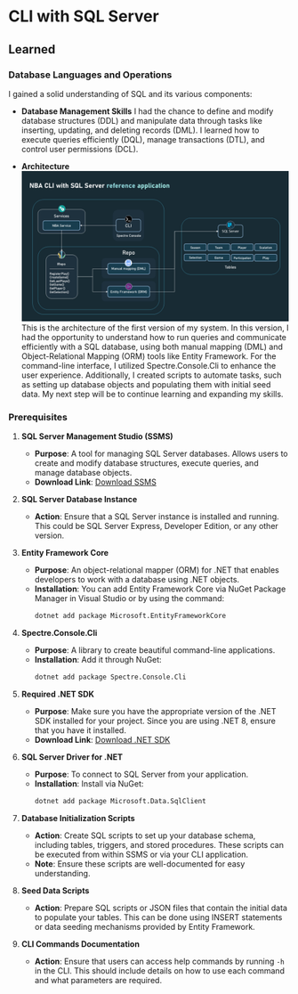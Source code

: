 # CLI with SQL Server

## Learned

### **Database Languages and Operations**
I gained a solid understanding of SQL and its various components:

- **Database Management Skills**
I had the chance to define and modify database structures (DDL) and manipulate data through tasks like inserting, updating, and deleting records (DML). I learned how to execute queries efficiently (DQL), manage transactions (DTL), and control user permissions (DCL).

- **Architecture**
![NBA SQL Architecture](https://github.com/sergiofpaim/NBA/blob/README/CLI%20with%20SQL%20Server/resource/img/NBASQL_architecture.png)
This is the architecture of the first version of my system. In this version, I had the opportunity to understand how to run queries and communicate efficiently with a SQL database, using both manual mapping (DML) and Object-Relational Mapping (ORM) tools like Entity Framework. For the command-line interface, I utilized Spectre.Console.Cli to enhance the user experience. Additionally, I created scripts to automate tasks, such as setting up database objects and populating them with initial seed data. My next step will be to continue learning and expanding my skills.

### **Prerequisites**

1. **SQL Server Management Studio (SSMS)**
   - **Purpose**: A tool for managing SQL Server databases. Allows users to create and modify database structures, execute queries, and manage database objects.
   - **Download Link**: [Download SSMS](https://docs.microsoft.com/sql/ssms/download-sql-server-management-studio-ssms)

2. **SQL Server Database Instance**
   - **Action**: Ensure that a SQL Server instance is installed and running. This could be SQL Server Express, Developer Edition, or any other version.

3. **Entity Framework Core**
   - **Purpose**: An object-relational mapper (ORM) for .NET that enables developers to work with a database using .NET objects.
   - **Installation**: You can add Entity Framework Core via NuGet Package Manager in Visual Studio or by using the command:
     ```bash
     dotnet add package Microsoft.EntityFrameworkCore
     ```

4. **Spectre.Console.Cli**
   - **Purpose**: A library to create beautiful command-line applications.
   - **Installation**: Add it through NuGet:
     ```bash
     dotnet add package Spectre.Console.Cli
     ```

5. **Required .NET SDK**
   - **Purpose**: Make sure you have the appropriate version of the .NET SDK installed for your project. Since you are using .NET 8, ensure that you have it installed.
   - **Download Link**: [Download .NET SDK](https://dotnet.microsoft.com/download/dotnet/8.0)

6. **SQL Server Driver for .NET**
   - **Purpose**: To connect to SQL Server from your application.
   - **Installation**: Install via NuGet:
     ```bash
     dotnet add package Microsoft.Data.SqlClient
     ```

7. **Database Initialization Scripts**
   - **Action**: Create SQL scripts to set up your database schema, including tables, triggers, and stored procedures. These scripts can be executed from within SSMS or via your CLI application.
   - **Note**: Ensure these scripts are well-documented for easy understanding.

8. **Seed Data Scripts**
   - **Action**: Prepare SQL scripts or JSON files that contain the initial data to populate your tables. This can be done using INSERT statements or data seeding mechanisms provided by Entity Framework.

9. **CLI Commands Documentation**
   - **Action**: Ensure that users can access help commands by running `-h` in the CLI. This should include details on how to use each command and what parameters are required.